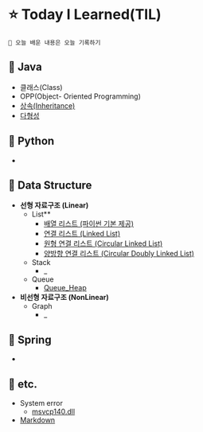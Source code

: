 # ⭐️ Today I Learned(TIL)
    🌟 오늘 배운 내용은 오늘 기록하기 
## 📌 Java
* 클래스(Class)
* OPP(Object- Oriented Programming)
* [상속(Inheritance)](./Java/%EC%83%81%EC%86%8D_inheritance.md)
* [다형성](./Java/)
## 📌 Python
* 
## 📌 Data Structure
* **선형 자료구조 (Linear)**
  + List**
    + [배열 리스트 (파이썬 기본 제공)]()
    + [연결 리스트 (Linked List)]()
    + [원형 연결 리스트 (Circular Linked List)]()
    + [양방향 연결 리스트 (Circular Doubly Linked List)]()
  + Stack
    + _
  + Queue
    + [Queue_Heap](./DataStructure/queue_heap.md)
* **비선형 자료구조 (NonLinear)**
  + Graph
    + _
## 📌 Spring
* 
## 📌 etc.
* System error
  + [msvcp140.dll](./etc/msvcp140.md)
* [Markdown](./etc/Markdown.md)
